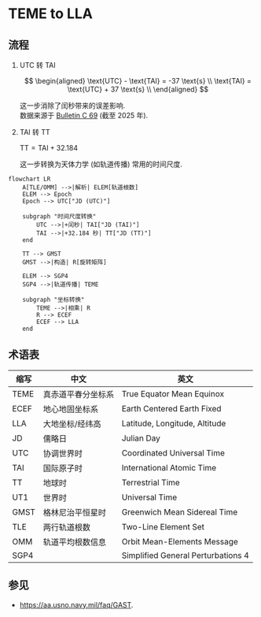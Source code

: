 # TEME to LLA

## 流程

1. UTC 转 TAI

    $$
    \begin{aligned}
        \text{UTC} - \text{TAI} = -37 \text{s} \\
        \text{TAI} = \text{UTC} + 37 \text{s} \\
    \end{aligned}
    $$

    这一步消除了闰秒带来的误差影响.  
    数据来源于 [Bulletin C 69] (截至 2025 年).

2. TAI 转 TT

    $\text{TT} = \text{TAI} + 32.184$

    这一步转换为天体力学 (如轨道传播) 常用的时间尺度.

```mermaid
flowchart LR
    A[TLE/OMM] -->|解析| ELEM[轨道根数]
    ELEM --> Epoch
    Epoch --> UTC["JD (UTC)"]

    subgraph "时间尺度转换"
        UTC -->|+闰秒| TAI["JD (TAI)"]
        TAI -->|+32.184 秒| TT["JD (TT)"]
    end

    TT --> GMST
    GMST -->|构造| R[旋转矩阵]

    ELEM --> SGP4
    SGP4 -->|轨道传播| TEME

    subgraph "坐标转换"
        TEME -->|相乘| R
        R --> ECEF
        ECEF --> LLA
    end
```

[Bulletin C 69]: https://datacenter.iers.org/data/html/bulletinc-069.html

## 术语表

| 缩写 | 中文               | 英文                               |
|------|--------------------|------------------------------------|
| TEME | 真赤道平春分坐标系 | True Equator Mean Equinox          |
| ECEF | 地心地固坐标系     | Earth Centered Earth Fixed         |
| LLA  | 大地坐标/经纬高    | Latitude, Longitude, Altitude      |
| JD   | 儒略日             | Julian Day                         |
| UTC  | 协调世界时         | Coordinated Universal Time         |
| TAI  | 国际原子时         | International Atomic Time          |
| TT   | 地球时             | Terrestrial Time                   |
| UT1  | 世界时             | Universal Time                     |
| GMST | 格林尼治平恒星时   | Greenwich Mean Sidereal Time       |
| TLE  | 两行轨道根数       | Two-Line Element Set               |
| OMM  | 轨道平均根数信息   | Orbit Mean-Elements Message        |
| SGP4 |                    | Simplified General Perturbations 4 |

## 参见

- <https://aa.usno.navy.mil/faq/GAST>.
